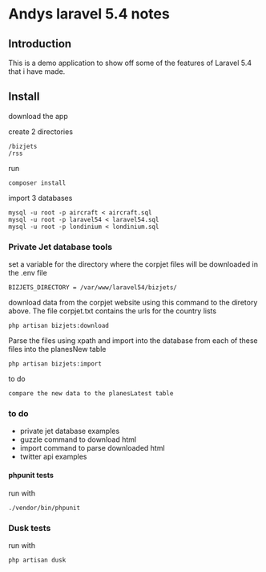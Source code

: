 # Andys laravel 5.4 notes

## Introduction

This is a demo application to show off some of the features of Laravel 5.4 that i have made.

## Install

download the app 

create 2 directories 

```
/bizjets
/rss
```

run
``` 
composer install
```

import 3 databases

```
mysql -u root -p aircraft < aircraft.sql
mysql -u root -p laravel54 < laravel54.sql
mysql -u root -p londinium < londinium.sql

```

### Private Jet database tools

set a variable for the directory where the corpjet files will be downloaded in the .env file

``` 
BIZJETS_DIRECTORY = /var/www/laravel54/bizjets/
```

download data from the corpjet website using this command to the diretory above. The file corpjet.txt contains the urls for the country lists

```
php artisan bizjets:download
```

Parse the files using xpath and import into the database from each of these files into the planesNew table

```
php artisan bizjets:import
```

to do 

``` compare the new data to the planesLatest table ```


### to do
- private jet database examples
- guzzle command to download html
- import command to parse downloaded html
- twitter api examples 

#### phpunit tests
run with 

```
./vendor/bin/phpunit
```


### Dusk tests
run with 

```
php artisan dusk
```



